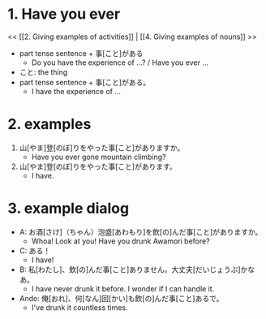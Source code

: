 # 1. Have you ever

<< [[2. Giving examples of activities]] | [[4. Giving examples of nouns]] >>

- part tense sentence + 事\[こと\]がある
    - Do you have the experience of ...? / Have you ever ...
- こと: the thing
- part tense sentence + 事\[こと\]がある。
    - I have the experience of ...

# 2. examples

1. 山\[やま\]登\[のぼ\]りをやった事\[こと\]がありますか。
    - Have you ever gone mountain climbing?
2. 山\[やま\]登\[のぼ\]りをやった事\[こと\]があります。
    - I have.

# 3. example dialog

- A: お酒\[さけ\]（ちゃん）泡盛\[あわもり\]を飲\[の\]んだ事\[こと\]がありますか。
    - Whoa! Look at you! Have you drunk Awamori before?
- C: ある！
    - I have!
- B: 私\[わたし\]、飲\[の\]んだ事\[こと\]ありません。大丈夫\[だいじょうぶ\]かなあ。
    - I have never drunk it before. I wonder if I can handle it.
- Ando: 俺\[おれ\]、何\[なん\]回\[かい\]も飲\[の\]んだ事\[こと\]あるで。
    - I've drunk it countless times. 
